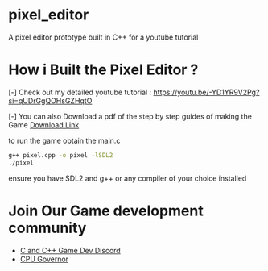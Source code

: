 # pixel_editor
A pixel editor prototype built in C++ for a youtube tutorial
# How i Built the Pixel Editor ?
[-] Check out my detailed youtube tutorial :
https://youtu.be/-YD1YR9V2Pg?si=qUDrGgQOHsGZHqtO

[-] You can also Download a pdf of the step by step guides of making the Game
[Download Link](https://drive.google.com/file/d/10i4Qn0VslCSzQ2X4bb7zHg332Vqf4kUn/view?usp=drive_link)

to run the game obtain the main.c
```bash
g++ pixel.cpp -o pixel -lSDL2
./pixel
```
ensure you have SDL2 and g++ or any compiler of your choice installed

# Join Our Game development community
* [C and C++ Game Dev Discord](https://discord.gg/ANy5Sr7wt2)
* [CPU Governor](https://discord.gg/QM97pDZHtY)

